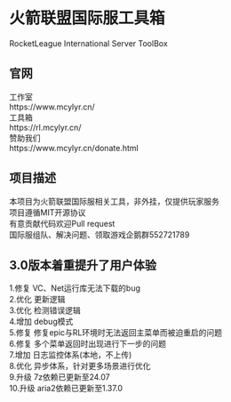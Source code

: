 <h1>火箭联盟国际服工具箱</h1>
RocketLeague International Server ToolBox

<h2>官网</h2>
工作室
</br>https://www.mcylyr.cn/
</br>工具箱
</br>https://rl.mcylyr.cn/
</br>赞助我们
</br>https://www.mcylyr.cn/donate.html

<h2>项目描述</h2>
本项目为火箭联盟国际服相关工具，非外挂，仅提供玩家服务
</br>
项目遵循MIT开源协议
</br>
有意贡献代码欢迎Pull request
</br>
国际服组队、解决问题、领取游戏企鹅群552721789

<h2>3.0版本着重提升了用户体验</h2>
1.修复 VC、Net运行库无法下载的bug
</br>2.优化 更新逻辑
</br>3.优化 检测错误逻辑
</br>4.增加 debug模式
</br>5.修复 修复epic与RL环境时无法返回主菜单而被迫重启的问题
</br>6.修复 多个菜单返回时出现进行下一步的问题
</br>7.增加 日志监控体系(本地，不上传)
</br>8.优化 异步体系，针对更多场景进行优化
</br>9.升级 7z依赖已更新至24.07
</br>10.升级 aria2依赖已更新至1.37.0
